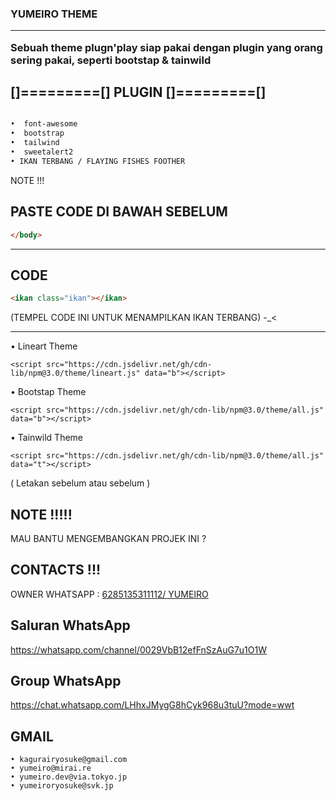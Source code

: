 

<h3><strong>
YUMEIRO THEME
<hr>
Sebuah theme plugn'play siap pakai dengan plugin yang orang sering pakai, seperti bootstap & tainwild

</strong></h3>


## []=========[] PLUGIN []=========[]

```html

•  font-awesome
•  bootstrap
•  tailwind
•  sweetalert2
• IKAN TERBANG / FLAYING FISHES FOOTHER
```

NOTE !!!

## PASTE CODE DI BAWAH SEBELUM 
```html 
</body>
```
<hr>

## CODE

```html 
<ikan class="ikan"></ikan>
```

(TEMPEL CODE INI UNTUK MENAMPILKAN IKAN TERBANG) -_<

<hr>

• Lineart Theme
```
<script src="https://cdn.jsdelivr.net/gh/cdn-lib/npm@3.0/theme/lineart.js" data="b"></script>
```
• Bootstap Theme
```
<script src="https://cdn.jsdelivr.net/gh/cdn-lib/npm@3.0/theme/all.js" data="b"></script>
```
• Tainwild Theme
```
<script src="https://cdn.jsdelivr.net/gh/cdn-lib/npm@3.0/theme/all.js" data="t"></script>
```
( Letakan sebelum <body> atau sebelum </body> )




## NOTE !!!!!

MAU BANTU MENGEMBANGKAN PROJEK INI ?

## CONTACTS !!!

OWNER WHATSAPP : <a class="btn" href="https://wa.me/6285135311112"> 6285135311112/ YUMEIRO</a><br>

## Saluran WhatsApp
https://whatsapp.com/channel/0029VbB12efFnSzAuG7u1O1W

## Group WhatsApp
https://chat.whatsapp.com/LHhxJMygG8hCyk968u3tuU?mode=wwt

## GMAIL

```
• kagurairyosuke@gmail.com
• yumeiro@mirai.re
• yumeiro.dev@via.tokyo.jp
• yumeiroryosuke@svk.jp
```
        
